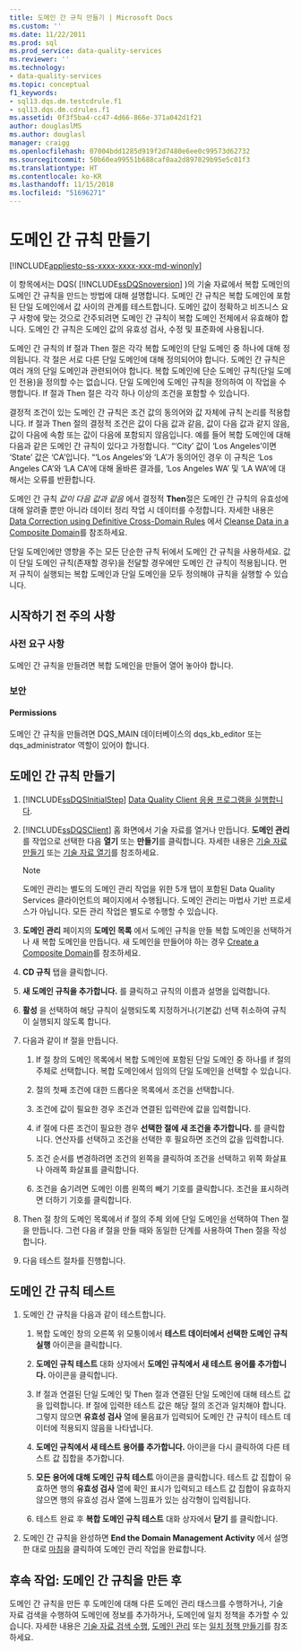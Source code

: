 ```yaml
---
title: 도메인 간 규칙 만들기 | Microsoft Docs
ms.custom: ''
ms.date: 11/22/2011
ms.prod: sql
ms.prod_service: data-quality-services
ms.reviewer: ''
ms.technology:
- data-quality-services
ms.topic: conceptual
f1_keywords:
- sql13.dqs.dm.testcdrule.f1
- sql13.dqs.dm.cdrules.f1
ms.assetid: 0f3f5ba4-cc47-4d66-866e-371a042d1f21
author: douglaslMS
ms.author: douglasl
manager: craigg
ms.openlocfilehash: 07004bdd1285d919f2d7480e6ee0c99573d62732
ms.sourcegitcommit: 50b60ea99551b688caf0aa2d897029b95e5c01f3
ms.translationtype: HT
ms.contentlocale: ko-KR
ms.lasthandoff: 11/15/2018
ms.locfileid: "51696271"
---
```

# <a name="create-a-cross-domain-rule"></a>도메인 간 규칙 만들기

[!INCLUDE[appliesto-ss-xxxx-xxxx-xxx-md-winonly](../includes/appliesto-ss-xxxx-xxxx-xxx-md-winonly.md)]

  이 항목에서는 DQS( [!INCLUDE[ssDQSnoversion](../includes/ssdqsnoversion-md.md)] )의 기술 자료에서 복합 도메인의 도메인 간 규칙을 만드는 방법에 대해 설명합니다. 도메인 간 규칙은 복합 도메인에 포함된 단일 도메인에서 값 사이의 관계를 테스트합니다. 도메인 값이 정확하고 비즈니스 요구 사항에 맞는 것으로 간주되려면 도메인 간 규칙이 복합 도메인 전체에서 유효해야 합니다. 도메인 간 규칙은 도메인 값의 유효성 검사, 수정 및 표준화에 사용됩니다.  
  
 도메인 간 규칙의 If 절과 Then 절은 각각 복합 도메인의 단일 도메인 중 하나에 대해 정의됩니다. 각 절은 서로 다른 단일 도메인에 대해 정의되어야 합니다. 도메인 간 규칙은 여러 개의 단일 도메인과 관련되어야 합니다. 복합 도메인에 단순 도메인 규칙(단일 도메인 전용)을 정의할 수는 없습니다. 단일 도메인에 도메인 규칙을 정의하여 이 작업을 수행합니다. If 절과 Then 절은 각각 하나 이상의 조건을 포함할 수 있습니다.  
  
 결정적 조건이 있는 도메인 간 규칙은 조건 값의 동의어와 값 자체에 규칙 논리를 적용합니다. If 절과 Then 절의 결정적 조건은 값이 다음 값과 같음, 값이 다음 값과 같지 않음, 값이 다음에 속함 또는 값이 다음에 포함되지 않음입니다. 예를 들어 복합 도메인에 대해 다음과 같은 도메인 간 규칙이 있다고 가정합니다. “‘City’ 값이 ‘Los Angeles’이면 ‘State’ 값은 ‘CA’입니다. “‘Los Angeles’와 ‘LA’가 동의어인 경우 이 규칙은 ‘Los Angeles CA’와 ‘LA CA’에 대해 올바른 결과를, ‘Los Angeles WA’ 및 ‘LA WA’에 대해서는 오류를 반환합니다.  
  
 도메인 간 규칙 *값이 다음 값과 같음* 에서 결정적 **Then**절은 도메인 간 규칙의 유효성에 대해 알려줄 뿐만 아니라 데이터 정리 작업 시 데이터를 수정합니다. 자세한 내용은 [Data Correction using Definitive Cross-Domain Rules](../data-quality-services/cleanse-data-in-a-composite-domain.md#CDCorrection) 에서 [Cleanse Data in a Composite Domain](../data-quality-services/cleanse-data-in-a-composite-domain.md)를 참조하세요.  
  
 단일 도메인에만 영향을 주는 모든 단순한 규칙 뒤에서 도메인 간 규칙을 사용하세요. 값이 단일 도메인 규칙(존재할 경우)을 전달할 경우에만 도메인 간 규칙이 적용됩니다. 먼저 규칙이 실행되는 복합 도메인과 단일 도메인을 모두 정의해야 규칙을 실행할 수 있습니다.  
  
##  <a name="BeforeYouBegin"></a> 시작하기 전 주의 사항  
  
###  <a name="Prerequisites"></a> 사전 요구 사항  
 도메인 간 규칙을 만들려면 복합 도메인을 만들어 열어 놓아야 합니다.  
  
###  <a name="Security"></a> 보안  
  
####  <a name="Permissions"></a> Permissions  
 도메인 간 규칙을 만들려면 DQS_MAIN 데이터베이스의 dqs_kb_editor 또는 dqs_administrator 역할이 있어야 합니다.  
  
##  <a name="Create"></a> 도메인 간 규칙 만들기  
  
1.  [!INCLUDE[ssDQSInitialStep](../includes/ssdqsinitialstep-md.md)] [Data Quality Client 응용 프로그램을 실행합니다](../data-quality-services/run-the-data-quality-client-application.md).  
  
2.  [!INCLUDE[ssDQSClient](../includes/ssdqsclient-md.md)] 홈 화면에서 기술 자료를 열거나 만듭니다. **도메인 관리** 를 작업으로 선택한 다음 **열기** 또는 **만들기**를 클릭합니다. 자세한 내용은 [기술 자료 만들기](../data-quality-services/create-a-knowledge-base.md) 또는 [기술 자료 열기](../data-quality-services/open-a-knowledge-base.md)를 참조하세요.  
  
    > [!NOTE]  
    >  도메인 관리는 별도의 도메인 관리 작업을 위한 5개 탭이 포함된 Data Quality Services 클라이언트의 페이지에서 수행됩니다. 도메인 관리는 마법사 기반 프로세스가 아닙니다. 모든 관리 작업은 별도로 수행할 수 있습니다.  
  
3.  **도메인 관리** 페이지의 **도메인 목록** 에서 도메인 규칙을 만들 복합 도메인을 선택하거나 새 복합 도메인을 만듭니다. 새 도메인을 만들어야 하는 경우 [Create a Composite Domain](../data-quality-services/create-a-composite-domain.md)를 참조하세요.  
  
4.  **CD 규칙** 탭을 클릭합니다.  
  
5.  **새 도메인 규칙을 추가합니다.** 를 클릭하고 규칙의 이름과 설명을 입력합니다.  
  
6.  **활성** 을 선택하여 해당 규칙이 실행되도록 지정하거나(기본값) 선택 취소하여 규칙이 실행되지 않도록 합니다.  
  
7.  다음과 같이 If 절을 만듭니다.  
  
    1.  If 절 창의 도메인 목록에서 복합 도메인에 포함된 단일 도메인 중 하나를 if 절의 주체로 선택합니다. 복합 도메인에서 임의의 단일 도메인을 선택할 수 있습니다.  
  
    2.  절의 첫째 조건에 대한 드롭다운 목록에서 조건을 선택합니다.  
  
    3.  조건에 값이 필요한 경우 조건과 연결된 입력란에 값을 입력합니다.  
  
    4.  if 절에 다른 조건이 필요한 경우 **선택한 절에 새 조건을 추가합니다.** 를 클릭합니다. 연산자를 선택하고 조건을 선택한 후 필요하면 조건의 값을 입력합니다.  
  
    5.  조건 순서를 변경하려면 조건의 왼쪽을 클릭하여 조건을 선택하고 위쪽 화살표나 아래쪽 화살표를 클릭합니다.  
  
    6.  조건을 숨기려면 도메인 이름 왼쪽의 빼기 기호를 클릭합니다. 조건을 표시하려면 더하기 기호를 클릭합니다.  
  
8.  Then 절 창의 도메인 목록에서 if 절의 주체 외에 단일 도메인을 선택하여 Then 절을 만듭니다. 그런 다음 if 절을 만들 때와 동일한 단계를 사용하여 Then 절을 작성합니다.  
  
9. 다음 테스트 절차를 진행합니다.  
  
##  <a name="Test"></a> 도메인 간 규칙 테스트  
  
1.  도메인 간 규칙을 다음과 같이 테스트합니다.  
  
    1.  복합 도메인 창의 오른쪽 위 모퉁이에서 **테스트 데이터에서 선택한 도메인 규칙 실행** 아이콘을 클릭합니다.  
  
    2.  **도메인 규칙 테스트** 대화 상자에서 **도메인 규칙에서 새 테스트 용어를 추가합니다.** 아이콘을 클릭합니다.  
  
    3.  If 절과 연결된 단일 도메인 및 Then 절과 연결된 단일 도메인에 대해 테스트 값을 입력합니다. If 절에 입력한 테스트 값은 해당 절의 조건과 일치해야 합니다. 그렇지 않으면 **유효성 검사** 열에 물음표가 입력되어 도메인 간 규칙이 테스트 데이터에 적용되지 않음을 나타냅니다.  
  
    4.  **도메인 규칙에서 새 테스트 용어를 추가합니다.** 아이콘을 다시 클릭하여 다른 테스트 값 집합을 추가합니다.  
  
    5.  **모든 용어에 대해 도메인 규칙 테스트** 아이콘을 클릭합니다. 테스트 값 집합이 유효하면 행의 **유효성 검사** 열에 확인 표시가 입력되고 테스트 값 집합이 유효하지 않으면 행의 유효성 검사 열에 느낌표가 있는 삼각형이 입력됩니다.  
  
    6.  테스트 완료 후 **복합 도메인 규칙 테스트** 대화 상자에서 **닫기** 를 클릭합니다.  
  
2.  도메인 간 규칙을 완성하면 **End the Domain Management Activity** 에서 설명한 대로 [마침](https://msdn.microsoft.com/library/ab6505ad-3090-453b-bb01-58435e7fa7c0)을 클릭하여 도메인 관리 작업을 완료합니다.  
  
##  <a name="FollowUp"></a> 후속 작업: 도메인 간 규칙을 만든 후  
 도메인 간 규칙을 만든 후 도메인에 대해 다른 도메인 관리 태스크를 수행하거나, 기술 자료 검색을 수행하여 도메인에 정보를 추가하거나, 도메인에 일치 정책을 추가할 수 있습니다. 자세한 내용은 [기술 자료 검색 수행](../data-quality-services/perform-knowledge-discovery.md), [도메인 관리](../data-quality-services/managing-a-domain.md) 또는 [일치 정책 만들기](../data-quality-services/create-a-matching-policy.md)를 참조하세요.  
  
  
